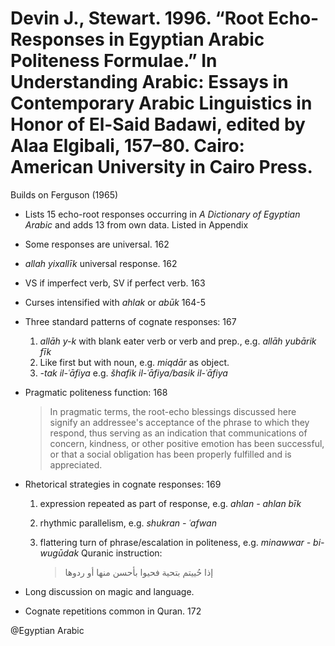 # Devin J., Stewart. 1996. “Root Echo-Responses in Egyptian Arabic Politeness Formulae.” In Understanding Arabic: Essays in Contemporary Arabic Linguistics in Honor of El-Said Badawi, edited by Alaa Elgibali, 157–80. Cairo: American University in Cairo Press.

Builds on Ferguson (1965)

- Lists 15 echo-root responses occurring in *A Dictionary of Egyptian Arabic* and adds 13 from own data. Listed in Appendix

- Some responses are universal. 162

- *allah yixallīk* universal response. 162

- VS if imperfect verb, SV if perfect verb. 163

- Curses intensified with *ahlak* or *abūk* 164-5

- Three standard patterns of cognate responses: 167
   1. *allāh y-k* with blank eater verb or verb and prep., e.g. *allāh yubārik fīk*
   2. Like first but with noun, e.g. *miqdār* as object.
   3. *-tak il-ʿāfiya* e.g. *šhafik il-ʿāfiya/basik il-ʿāfiya*

- Pragmatic politeness function: 168

    > In pragmatic terms, the root-echo blessings discussed here signify an addressee's acceptance of the phrase to which they respond, thus serving as an indication that communications of concern, kindness, or other positive emotion has been successful, or that a social obligation has been properly fulfilled and is appreciated.

- Rhetorical strategies in cognate responses: 169
    1. expression repeated as part of response, e.g. *ahlan - ahlan bīk*
    2. rhythmic parallelism, e.g. *shukran - ʿafwan* 
    3. flattering turn of phrase/escalation in politeness, e.g. *minawwar - bi-wugūdak* Quranic instruction:

        > إذا حُييتم بتحية فحيوا بأحسن منها أو ردوها

- Long discussion on magic and language.

- Cognate repetitions common in Quran. 172 

@Egyptian Arabic
